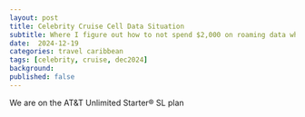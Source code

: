 ```yaml
---
layout: post
title: Celebrity Cruise Cell Data Situation
subtitle: Where I figure out how to not spend $2,000 on roaming data while on a cruise
date:  2024-12-19
categories: travel caribbean
tags: [celebrity, cruise, dec2024]
background: 
published: false
---
```


We are on the AT&T Unlimited Starter® SL plan

